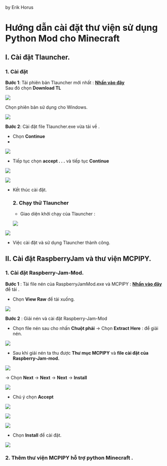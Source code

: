 

by Erik Horus  
  
# Hướng dẫn cài đặt thư viện sử dụng Python Mod cho Minecraft 
  
  
  
## I. Cài đặt Tlauncher.  
  ### 1. Cài đặt
**Bước 1**: Tải phiên bản Tlauncher mới nhất : [**Nhấn vào đây**](https://tlauncher.org/en/)  
Sau đó chọn **Download TL**  
  
![](https://i.imgur.com/4PiSMVq.png)
  
 Chọn phiên bản sử dụng cho Windows.
 
 ![](https://i.imgur.com/tPMhKwb.png)


**Bước 2**: Cài đặt file Tlauncher.exe vừa tải về .  
  - Chọn **Continue** 
  - 
![](https://i.imgur.com/74H12gv.png)  
  
- Tiếp tục chọn **accept . . .** và tiếp tục **Continue**
  
![](https://i.imgur.com/Nurxt1K.png)  
  
  ![](https://i.imgur.com/s739tCz.png)

- Kết thúc cài đặt.
  ### 2. Chạy thử Tlauncher
  - Giao diện khởi chạy của Tlauncher :
  
  ![](https://i.imgur.com/Wzvk7HA.png)

![](https://i.imgur.com/cOv3jRN.png)

- Việc cài đặt và sử dụng Tlauncher thành công.

## II. Cài đặt RaspberryJam và thư viện MCPIPY.  
  ### 1. Cài đặt Raspberry-Jam-Mod.
**Bước 1** : Tải file nén của RaspberryJamMod.exe và MCPIPY  : [**Nhấn vào đây**](https://github.com/ErikHorus1249/TK_Making_Python_game/blob/master/Minecraft_Python/Minecraft_Python.rar) để tải .  
  
- Chọn **View Raw** để tải xuống.

![](https://i.imgur.com/RNVV5et.png)  
  
**Bước 2** : Giải nén và cài đặt Raspberry-Jam-Mod   
  - Chọn file nén sau cho nhấn **Chuột phải** -> Chọn **Extract Here** : để giải nén.
  
  ![](https://i.imgur.com/ebg9DdT.png)

- Sau khi giải nén ta thu được **Thư mục MCPIPY** và **file cài đặt của Raspberry-Jam-mod.**

![](https://i.imgur.com/GF35TNn.png)
  
  
  
-> Chọn  **Next** -> **Next** -> **Next** -> **Install**  
  
![](https://i.imgur.com/XzPsh5N.png)  
  
  - Chú ý chọn **Accept**
  
![](https://i.imgur.com/5rXf52f.png)

![](https://i.imgur.com/ljejJrm.png)

![](https://i.imgur.com/S4jbTb3.png)

- Chọn **Install** để cài đặt.

![](https://i.imgur.com/w2mBWnu.png)
  
  ### 2. Thêm thư viện MCPIPY hỗ trợ python Minecraft .

